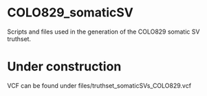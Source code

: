 # COLO829_somaticSV
Scripts and files used in the generation of the COLO829 somatic SV truthset.


# Under construction
VCF can be found under files/truthset_somaticSVs_COLO829.vcf

